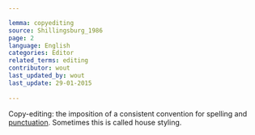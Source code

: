 ```yaml
---

lemma: copyediting
source: Shillingsburg_1986
page: 2 
language: English
categories: Editor
related_terms: editing
contributor: wout
last_updated_by: wout
last_update: 29-01-2015
        
---
```


Copy-editing: the imposition of a consistent convention for spelling and [punctuation](punctuation.html). Sometimes this is called house styling.

